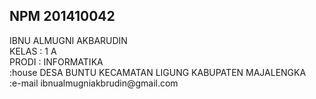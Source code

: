 <h2>NPM 201410042</h2>
IBNU ALMUGNI AKBARUDIN</br>
KELAS  : 1 A </br> 
PRODI  : INFORMATIKA </br> 
:house  DESA BUNTU KECAMATAN LIGUNG KABUPATEN MAJALENGKA </br> 
:e-mail ibnualmugniakbrudin@gmail.com </br> 
